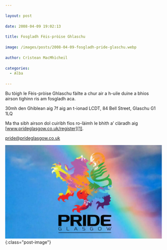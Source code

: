 ```yaml
---

layout: post

date: 2008-04-09 19:02:13

title: Fosgladh Fèis-pròise Ghlaschu

image: /images/posts/2008-04-09-fosgladh-pride-glaschu.webp

author: Crìstean MacMhìcheil

categories:
  - Alba  

---
```


Bu tòigh le Fèis-pròise Ghlaschu fàilte a chur air a h-uile duine a bhios airson tighinn ris am fosgladh aca.

30mh den Ghiblean aig 7f aig an t-ionad LCDT, 84 Bell Street, Glaschu G1 1LQ

Ma tha sibh airson dol cuiribh fios ro-làimh le bhith a&#8217; clàradh aig [www.prideglasgow.co.uk/register][1].

[pride@prideglasgow.co.uk][2]

![](/images/posts/2008-04-09-fosgladh-pride-glaschu.webp){:class="post-image"}

 [1]: http://www.prideglasgow.co.uk/register "Làrach-lìn Pride Glaschu"
 [2]: mailto:pride@prideglasgow.co.uk "Cuir post-d ri Pride Glaschu"
